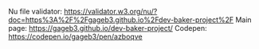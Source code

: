 Nu file validator: https://validator.w3.org/nu/?doc=https%3A%2F%2Fgageb3.github.io%2Fdev-baker-project%2F
Main page: https://gageb3.github.io/dev-baker-project/
Codepen: https://codepen.io/gageb3/pen/azboqve

